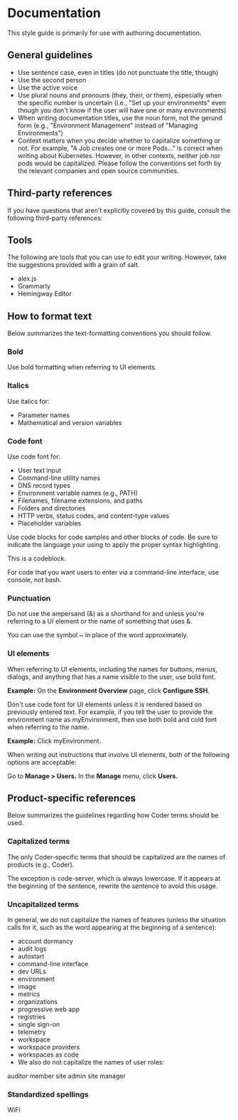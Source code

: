 # Documentation
This style guide is primarily for use with authoring documentation.

## General guidelines
- Use sentence case, even in titles (do not punctuate the title, though)
- Use the second person
- Use the active voice
- Use plural nouns and pronouns (they, their, or them), especially when the specific number is uncertain (i.e., "Set up your environments" even though you don't know if the user will have one or many environments)
- When writing documentation titles, use the noun form, not the gerund form (e.g., "Environment Management" instead of "Managing Environments")
- Context matters when you decide whether to capitalize something or not. For example, "A Job creates one or more Pods..." is correct when writing about Kubernetes. However, in other contexts, neither job nor pods would be capitalized. Please follow the conventions set forth by the relevant companies and open source communities.

## Third-party references
If you have questions that aren't explicitly covered by this guide, consult the following third-party references:

## Tools
The following are tools that you can use to edit your writing. However, take the suggestions provided with a grain of salt.
- alex.js
- Grammarly
- Hemingway Editor

## How to format text
Below summarizes the text-formatting conventions you should follow.

### Bold
Use bold formatting when referring to UI elements.

### Italics
Use italics for:
- Parameter names
- Mathematical and version variables

### Code font
Use code font for:
- User text input
- Command-line utility names
- DNS record types
- Environment variable names (e.g., PATH)
- Filenames, filename extensions, and paths
- Folders and directories
- HTTP verbs, status codes, and content-type values
- Placeholder variables

Use code blocks for code samples and other blocks of code. Be sure to indicate the language your using to apply the proper syntax highlighting.

This is a codeblock.

For code that you want users to enter via a command-line interface, use console, not bash.

### Punctuation
Do not use the ampersand (&) as a shorthand for and unless you're referring to a UI element or the name of something that uses &.

You can use the symbol ~ in place of the word approximately.

### UI elements
When referring to UI elements, including the names for buttons, menus, dialogs, and anything that has a name visible to the user, use bold font.

**Example:** On the **Environment Overview** page, click **Configure SSH**.

Don't use code font for UI elements unless it is rendered based on previously entered text. For example, if you tell the user to provide the environment name as myEnvironment, then use both bold and cold font when referring to the name.

**Example:** Click myEnvironment.

When writing out instructions that involve UI elements, both of the following options are acceptable:

Go to **Manage > Users.**
In the **Manage** menu, click **Users.**

## Product-specific references
Below summarizes the guidelines regarding how Coder terms should be used.

### Capitalized terms
The only Coder-specific terms that should be capitalized are the names of products (e.g., Coder).

The exception is code-server, which is always lowercase. If it appears at the beginning of the sentence, rewrite the sentence to avoid this usage.

### Uncapitalized terms
In general, we do not capitalize the names of features (unless the situation calls for it, such as the word appearing at the beginning of a sentence):

- account dormancy
- audit logs
- autostart
- command-line interface
- dev URLs
- environment
- image
- metrics
- organizations
- progressive web app
- registries
- single sign-on
- telemetry
- workspace
- workspace providers
- workspaces as code
- We also do not capitalize the names of user roles:

auditor
member
site admin
site manager

### Standardized spellings
WiFi


